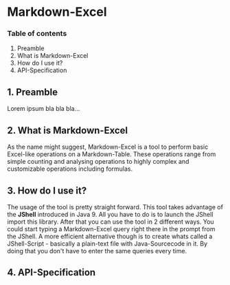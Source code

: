# Markdown-Excel

### Table of contents

1. Preamble
2. What is Markdown-Excel
3. How do I use it?
4. API-Specification

## 1. Preamble

Lorem ipsum bla bla bla...

## 2. What is Markdown-Excel

As the name might suggest, Markdown-Excel is a tool to perform basic
Excel-like operations on a Markdown-Table. These operations range from simple
counting and analysing operations to highly complex and customizable operations
including formulas. 

## 3. How do I use it?

The usage of the tool is pretty straight forward. This tool takes advantage of
the **JShell** introduced in Java 9. All you have to do is to launch the JShell
import this library. After that you can use the tool in 2 different ways. You could
start typing a Markdown-Excel query right there in the prompt from the JShell. A more 
efficient alternative though is to create whats called a JShell-Script - basically
a plain-text file with Java-Sourcecode in it. By doing that you don't have to enter
the same queries every time. 

## 4. API-Specification 
